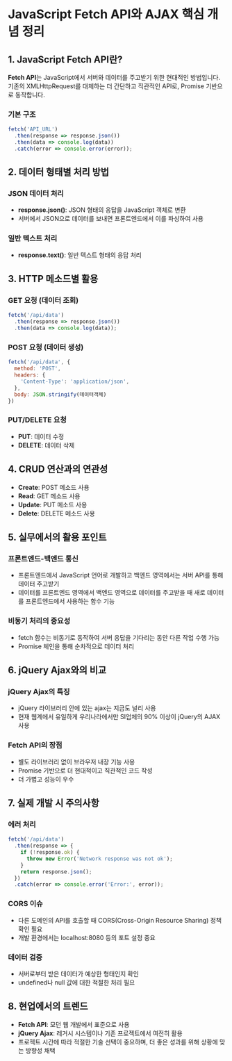 # JavaScript Fetch API와 AJAX 핵심 개념 정리

## 1. JavaScript Fetch API란?

**Fetch API**는 JavaScript에서 서버와 데이터를 주고받기 위한 현대적인 방법입니다. 기존의 XMLHttpRequest를 대체하는 더 간단하고 직관적인 API로, Promise 기반으로 동작합니다.

### 기본 구조
```javascript
fetch('API_URL')
  .then(response => response.json())
  .then(data => console.log(data))
  .catch(error => console.error(error));
```

## 2. 데이터 형태별 처리 방법

### JSON 데이터 처리
- **response.json()**: JSON 형태의 응답을 JavaScript 객체로 변환
- 서버에서 JSON으로 데이터를 보내면 프론트엔드에서 이를 파싱하여 사용

### 일반 텍스트 처리
- **response.text()**: 일반 텍스트 형태의 응답 처리

## 3. HTTP 메소드별 활용

### GET 요청 (데이터 조회)
```javascript
fetch('/api/data')
  .then(response => response.json())
  .then(data => console.log(data));
```

### POST 요청 (데이터 생성)
```javascript
fetch('/api/data', {
  method: 'POST',
  headers: {
    'Content-Type': 'application/json',
  },
  body: JSON.stringify(데이터객체)
})
```

### PUT/DELETE 요청
- **PUT**: 데이터 수정
- **DELETE**: 데이터 삭제

## 4. CRUD 연산과의 연관성

- **Create**: POST 메소드 사용
- **Read**: GET 메소드 사용  
- **Update**: PUT 메소드 사용
- **Delete**: DELETE 메소드 사용

## 5. 실무에서의 활용 포인트

### 프론트엔드-백엔드 통신
- 프론트엔드에서 JavaScript 언어로 개발하고 백엔드 영역에서는 서버 API를 통해 데이터 주고받기
- 데이터를 프론트엔드 영역에서 백엔드 영역으로 데이터를 주고받을 때 새로 데이터를 프론트엔드에서 사용하는 함수 기능

### 비동기 처리의 중요성
- fetch 함수는 비동기로 동작하여 서버 응답을 기다리는 동안 다른 작업 수행 가능
- Promise 체인을 통해 순차적으로 데이터 처리

## 6. jQuery Ajax와의 비교

### jQuery Ajax의 특징
- jQuery 라이브러리 안에 있는 ajax는 지금도 널리 사용
- 현재 웹계에서 유일하게 우리나라에서만 SI업체의 90% 이상이 jQuery의 AJAX 사용

### Fetch API의 장점
- 별도 라이브러리 없이 브라우저 내장 기능 사용
- Promise 기반으로 더 현대적이고 직관적인 코드 작성
- 더 가볍고 성능이 우수

## 7. 실제 개발 시 주의사항

### 에러 처리
```javascript
fetch('/api/data')
  .then(response => {
    if (!response.ok) {
      throw new Error('Network response was not ok');
    }
    return response.json();
  })
  .catch(error => console.error('Error:', error));
```

### CORS 이슈
- 다른 도메인의 API를 호출할 때 CORS(Cross-Origin Resource Sharing) 정책 확인 필요
- 개발 환경에서는 localhost:8080 등의 포트 설정 중요

### 데이터 검증
- 서버로부터 받은 데이터가 예상한 형태인지 확인
- undefined나 null 값에 대한 적절한 처리 필요

## 8. 현업에서의 트렌드

- **Fetch API**: 모던 웹 개발에서 표준으로 사용
- **jQuery Ajax**: 레거시 시스템이나 기존 프로젝트에서 여전히 활용
- 프로젝트 시간에 따라 적절한 기술 선택이 중요하며, 더 좋은 성과를 위해 상황에 맞는 방향성 채택